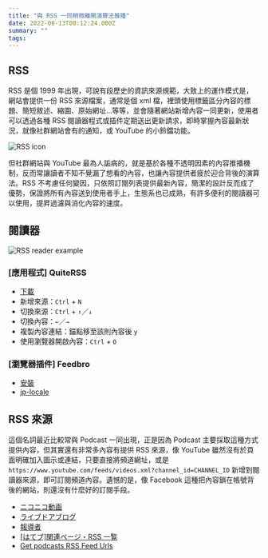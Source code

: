 ```yaml
---
title: "與 RSS 一同稍微離開演算法推播"
date: 2022-08-13T08:12:24.000Z
summary: ""
tags:
---
```


## RSS

RSS 是個 1999 年出現，可說有段歷史的資訊來源規範，大致上的運作模式是，網站會提供一份 RSS 來源檔案，通常是個 xml 檔，裡頭使用標籤區分內容的標題、簡短敘述、縮圖、原始網址…等等，並會隨著網站新增內容一同更新，使用者可以透過各種 RSS 閱讀器程式或插件定期送出更新請求，即時掌握內容最新狀況，就像社群網站會有的通知，或 YouTube 的小鈴鐺功能。

![RSS icon](https://i.imgur.com/cE8uPNG.png)

但社群網站與 YouTube 最為人詬病的，就是基於各種不透明因素的內容推播機制，反而常讓讀者不知不覺漏了想看的內容，也讓內容提供者疲於迎合背後的演算法。RSS 不考慮任何變因，只依照訂閱列表提供最新內容，簡潔的設計反而成了優勢，保證將所有內容送到使用者手上，生態系也已成熟，有許多便利的閱讀器可以使用，提昇過濾與消化內容的速度。

## 閱讀器

![RSS reader example](https://i.imgur.com/fyNwhaF.png)

### [應用程式] QuiteRSS

- [下載](https://quiterss.org/en/download)
- 新增來源：`Ctrl` + `N`
- 切換來源：`Ctrl` + `↑`／`↓`
- 切換內容：`←`／`→`
- 複製內容連結：錨點移至該則內容後 `y`
- 使用瀏覽器開啟內容：`Ctrl` + `O`

### [瀏覽器插件] Feedbro

- [安裝](https://chrome.google.com/webstore/detail/feedbro/mefgmmbdailogpfhfblcnnjfmnpnmdfa)
- [jp-locale](https://github.com/ktkr3d/feedbro-locale)

## RSS 來源

這個名詞最近比較常與 Podcast 一同出現，正是因為 Podcast 主要採取這種方式提供內容，但其實還有非常多內容有提供 RSS 來源，像 YouTube 雖然沒有於頁面明確加入圖示或連結，只要直接將頻道網址，或是 `https://www.youtube.com/feeds/videos.xml?channel_id=CHANNEL_ID` 新增到閱讀器來源，即可訂閱頻道內容。遺憾的是，像 Facebook 這種把內容鎖在帳號背後的網站，則還沒有什麼好的訂閱手段。

- [ニコニコ動画](https://www.nicovideo.jp/rss)
- [ライブドアブログ](https://help.blogpark.jp/archives/52366452.html)
- [報導者](https://public.twreporter.org/rss/twreporter-rss.xml)
- [[はてブ]関連ページ・RSS 一覧](https://anond.hatelabo.jp/20220521220951)
- [Get podcasts RSS Feed Urls](https://getrssfeed.com/)